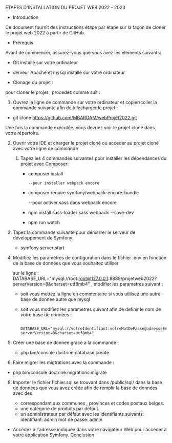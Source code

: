 ETAPES D'INSTALLATION DU PROJET WEB 2022 - 2023

* Introduction

 Ce document fournit des instructions étape par étape sur la façon de cloner le projet web 2022 à partir de GitHub.

* Prérequis

 Avant de commencer, assurez-vous que vous avez les éléments suivants:

  - Git installé sur votre ordinateur

  - serveur Apache et mysql installé sur votre ordinateur

* Clonage du projet : 

 pour cloner le projet , procedez comme suit :

1) Ouvrez la ligne de commande sur votre ordinateur et copier/coller la commande suivante afin de telecharger le projet : 

  - git clone https://github.com/MBARGAM/webProjet2022.git

Une fois la commande exécutée, vous devriez voir le projet cloné dans votre répertoire.

2) Ouvrir votre IDE  et charger le projet cloné ou acceder au projet cloné avec votre ligne de commande

   1) Tapez les 4 commandes suivantes pour installer les dépendances du projet avec Composer:

      - composer install

            --pour installer webpack encore
      - composer require symfony/webpack-encore-bundle   

           --pour activer sass dans webpack encore
      - npm install sass-loader sass webpack --save-dev    

      - npm run watch
    
  
4) Tapez la commande suivante pour démarrer le serveur de développement de Symfony:

   - symfony server:start
   
5) Modifiez les paramètres de configuration dans le fichier .env en fonction de la base de données que vous souhaitez utiliser

   sur le ligne :  DATABASE_URL="mysql://root:root@127.0.0.1:8889/projetweb2022?serverVersion=8&charset=utf8mb4"  , modifier les parametres suivant :

   - soit vous mettez la ligne en commentaire si vous utilisez une autre base de donnee autre que mysql 

   - soit vous modifiez les parametres suivant afin de definir le nom de votre base de données  :

           DATABASE_URL="mysql://votreIdentifiant:votreMotDePasse@adresseEnLocal/nomDeVotreBase?serverVersion=8&charset=utf8mb4"

6) Créer une base de donnee grace a la commande : 

   - php bin/console doctrine:database:create

7) Faire migrer les migtrations  avec la commande :

-    php bin/console doctrine:migrations:migrate

8) Importer le fichier fichier.sql se trouvant dans   /public/sql/  dans la base de données que vous avez créée afin de remplir la base de données avec des
   
   - correspondant aux communes , provinces et codes postaux belges.
   - une catégorie de produits par défaut.
   - un administrateur par défaut avec les identifiants suivants: identifiant: admin  mot de passe: admin


* Accédez à l'adresse indiquée dans votre navigateur Web pour accéder à votre application Symfony.
Conclusion



